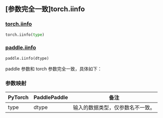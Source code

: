 ## [参数完全一致]torch.iinfo

### [torch.iinfo](https://pytorch.org/docs/stable/type_info.html#torch-iinfo)

```python
torch.iinfo(type)
```

### [paddle.iinfo](https://www.paddlepaddle.org.cn/documentation/docs/zh/develop/api/paddle/iinfo_cn.html)

```python
paddle.iinfo(dtype)
```

paddle 参数和 torch 参数完全一致，具体如下：

### 参数映射

| PyTorch | PaddlePaddle | 备注                             |
| ------- | ------------ | -------------------------------- |
| type   | dtype        | 输入的数据类型，仅参数名不一致。 |
